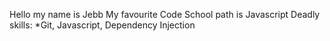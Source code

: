 Hello my name is Jebb
My favourite Code School path is Javascript
Deadly skills: 
*Git, Javascript, Dependency Injection